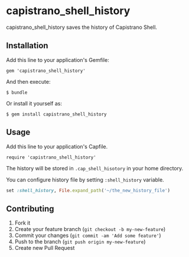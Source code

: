 # capistrano_shell_history

capistrano_shell_history saves the history of Capistrano Shell.

## Installation

Add this line to your application's Gemfile:

    gem 'capistrano_shell_history'

And then execute:

    $ bundle

Or install it yourself as:

    $ gem install capistrano_shell_history

## Usage

Add this line to your application's Capfile.

    require 'capistrano_shell_history'

The history will be stored in `.cap_shell_hisotory` in your home directory.

You can configure history file by setting `:shell_history` variable.

```ruby
set :shell_history, File.expand_path('~/the_new_history_file')
```

## Contributing

1. Fork it
2. Create your feature branch (`git checkout -b my-new-feature`)
3. Commit your changes (`git commit -am 'Add some feature'`)
4. Push to the branch (`git push origin my-new-feature`)
5. Create new Pull Request
